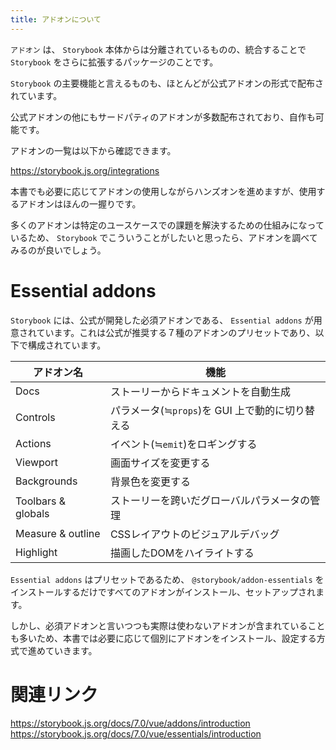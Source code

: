```yaml
---
title: アドオンについて
---
```


`アドオン` は、 `Storybook` 本体からは分離されているものの、統合することで `Storybook` をさらに拡張するパッケージのことです。

`Storybook` の主要機能と言えるものも、ほとんどが公式アドオンの形式で配布されています。

公式アドオンの他にもサードパティのアドオンが多数配布されており、自作も可能です。

アドオンの一覧は以下から確認できます。

https://storybook.js.org/integrations

本書でも必要に応じてアドオンの使用しながらハンズオンを進めますが、使用するアドオンはほんの一握りです。

多くのアドオンは特定のユースケースでの課題を解決するための仕組みになっているため、 `Storybook` でこういうことがしたいと思ったら、アドオンを調べてみるのが良いでしょう。

# Essential addons

`Storybook` には、公式が開発した必須アドオンである、 `Essential addons` が用意されています。これは公式が推奨する７種のアドオンのプリセットであり、以下で構成されています。

|アドオン名|機能|
|----|----
|Docs|ストーリーからドキュメントを自動生成
|Controls|パラメータ(≒`props`)を GUI 上で動的に切り替える
|Actions|イベント(≒`emit`)をロギングする
|Viewport|画面サイズを変更する
|Backgrounds|背景色を変更する
|Toolbars & globals|ストーリーを跨いだグローバルパラメータの管理
|Measure & outline|CSSレイアウトのビジュアルデバッグ
|Highlight|描画したDOMをハイライトする

`Essential addons` はプリセットであるため、 `@storybook/addon-essentials` をインストールするだけですべてのアドオンがインストール、セットアップされます。

しかし、必須アドオンと言いつつも実際は使わないアドオンが含まれていることも多いため、本書では必要に応じて個別にアドオンをインストール、設定する方式で進めていきます。

# 関連リンク

https://storybook.js.org/docs/7.0/vue/addons/introduction
https://storybook.js.org/docs/7.0/vue/essentials/introduction